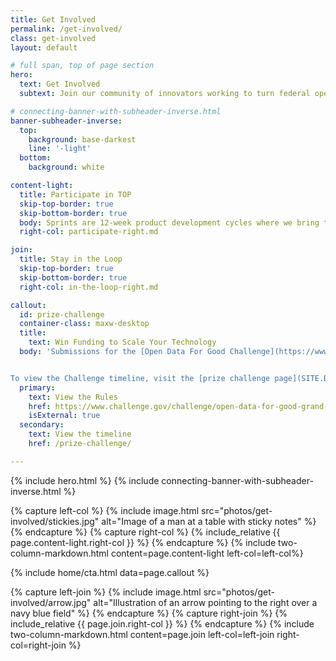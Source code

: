 ```yaml
---
title: Get Involved
permalink: /get-involved/
class: get-involved
layout: default

# full span, top of page section
hero:
  text: Get Involved
  subtext: Join our community of innovators working to turn federal open data into technologies that solve real-world problems for people across the country.

# connecting-banner-with-subheader-inverse.html
banner-subheader-inverse:
  top:
    background: base-darkest
    line: '-light'
  bottom:
    background: white

content-light:
  title: Participate in TOP
  skip-top-border: true
  skip-bottom-border: true
  body: Sprints are 12-week product development cycles where we bring together tech teams and collaborators to build digital products using open data.
  right-col: participate-right.md

join:
  title: Stay in the Loop
  skip-top-border: true
  skip-bottom-border: true
  right-col: in-the-loop-right.md

callout:
  id: prize-challenge
  container-class: maxw-desktop
  title: 
    text: Win Funding to Scale Your Technology
  body: 'Submissions for the [Open Data For Good Challenge](https://www.challenge.gov/challenge/open-data-for-good-grand-challenge/) are now closed. The challenge will award $310,000 to teams who have created products using The Opportunity Project process.


To view the Challenge timeline, visit the [prize challenge page](SITE.BASEURL/prize-challenge). Submissions closed on October 24, 2021.'
  primary:
    text: View the Rules
    href: https://www.challenge.gov/challenge/open-data-for-good-grand-challenge/
    isExternal: true
  secondary: 
    text: View the timeline
    href: /prize-challenge/

---
```

{% include hero.html %}
{% include connecting-banner-with-subheader-inverse.html %}

{% capture left-col %}
  {% include image.html src="photos/get-involved/stickies.jpg" alt="Image of a man at a table with sticky notes" %}
{% endcapture %}
{% capture right-col %}
  {% include_relative {{ page.content-light.right-col }} %}
{% endcapture %}
{% include two-column-markdown.html content=page.content-light left-col=left-col%}

{% include home/cta.html data=page.callout %}

{% capture left-join %}
  {% include image.html src="photos/get-involved/arrow.jpg" alt="Illustration of an arrow pointing to the right over a navy blue field" %}
{% endcapture %}
{% capture right-join %}
  {% include_relative {{ page.join.right-col }} %}
{% endcapture %}
{% include two-column-markdown.html content=page.join left-col=left-join right-col=right-join %}
